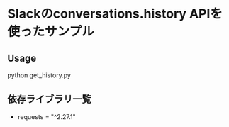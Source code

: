 # Slackのconversations.history APIを使ったサンプル

## Usage

python get_history.py

## 依存ライブラリ一覧

* requests = "^2.27.1"

